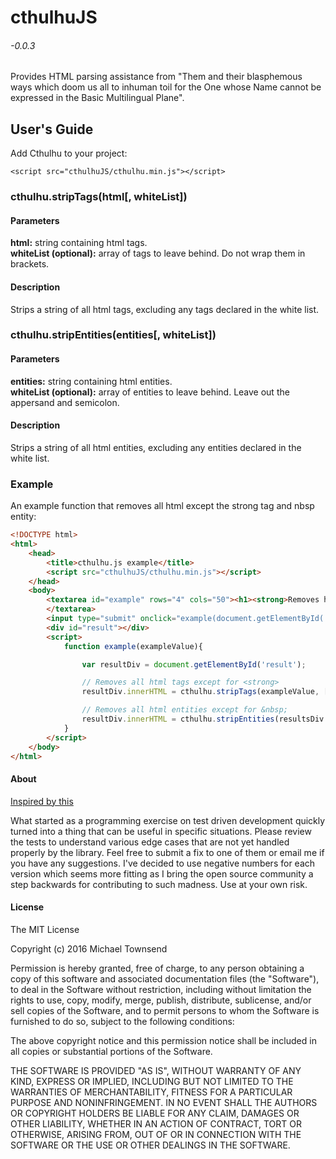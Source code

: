# cthulhuJS
###### -0.0.3
Provides HTML parsing assistance from "Them and their blasphemous ways which doom us all to inhuman toil for the One whose Name cannot be expressed in the Basic Multilingual Plane".

## User's Guide
Add Cthulhu to your project:
```
<script src="cthulhuJS/cthulhu.min.js"></script>
```
### cthulhu.stripTags(html[, whiteList])
#### Parameters
**html:**
    string containing html tags.<br />
**whiteList (optional):**
    array of tags to leave behind.  Do not wrap them in brackets.<br />
#### Description
Strips a string of all html tags, excluding any tags declared in the white list.
### cthulhu.stripEntities(entities[, whiteList])
#### Parameters
**entities:**
	string containing html entities.<br />
**whiteList (optional):**
	array of entities to leave behind.  Leave out the appersand and semicolon.
#### Description
Strips a string of all html entities, excluding any entities declared in the white list.
### Example
An example function that removes all html except the strong tag and nbsp entity:
``` html
<!DOCTYPE html>
<html>
	<head>
		<title>cthulhu.js example</title>
		<script src="cthulhuJS/cthulhu.min.js"></script>
	</head>
	<body>
		<textarea id="example" rows="4" cols="50"><h1><strong>Removes h1 but not strong!</strong></h1>
		</textarea>
		<input type="submit" onclick="example(document.getElementById('example').value);">
		<div id="result"></div>
		<script>
			function example(exampleValue){

				var resultDiv = document.getElementById('result');

				// Removes all html tags except for <strong>
				resultDiv.innerHTML = cthulhu.stripTags(exampleValue, ['strong']); 

				// Removes all html entities except for &nbsp;
				resultDiv.innerHTML = cthulhu.stripEntities(resultsDiv.innerHTML, ['nbsp']);
			}
		</script>
	</body>
</html>
```
#### About
[Inspired by this](http://stackoverflow.com/questions/1732348/regex-match-open-tags-except-xhtml-self-contained-tags)<br />

What started as a programming exercise on test driven development quickly turned into a thing that can be useful in specific situations.  Please review the tests to understand various edge cases that are not yet handled properly by the library.  Feel free to submit a fix to one of them or email me if you have any suggestions.  I've decided to use negative numbers for each version which seems more fitting as I bring the open source community a step backwards for contributing to such madness.  Use at your own risk.

#### License
The MIT License

Copyright (c) 2016 Michael Townsend

Permission is hereby granted, free of charge, to any person obtaining a copy
of this software and associated documentation files (the "Software"), to deal
in the Software without restriction, including without limitation the rights
to use, copy, modify, merge, publish, distribute, sublicense, and/or sell
copies of the Software, and to permit persons to whom the Software is
furnished to do so, subject to the following conditions:

The above copyright notice and this permission notice shall be included in
all copies or substantial portions of the Software.

THE SOFTWARE IS PROVIDED "AS IS", WITHOUT WARRANTY OF ANY KIND, EXPRESS OR
IMPLIED, INCLUDING BUT NOT LIMITED TO THE WARRANTIES OF MERCHANTABILITY,
FITNESS FOR A PARTICULAR PURPOSE AND NONINFRINGEMENT. IN NO EVENT SHALL THE
AUTHORS OR COPYRIGHT HOLDERS BE LIABLE FOR ANY CLAIM, DAMAGES OR OTHER
LIABILITY, WHETHER IN AN ACTION OF CONTRACT, TORT OR OTHERWISE, ARISING FROM,
OUT OF OR IN CONNECTION WITH THE SOFTWARE OR THE USE OR OTHER DEALINGS IN
THE SOFTWARE.





